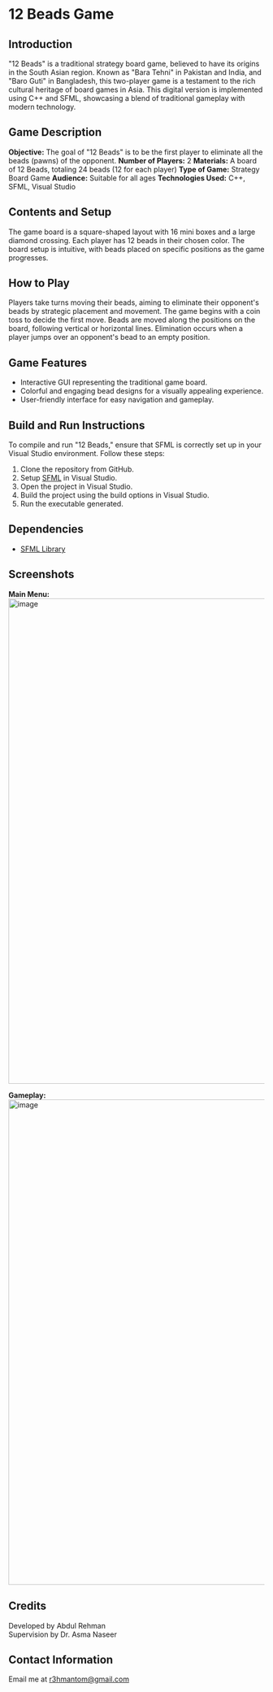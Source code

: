 # 12 Beads Game

## Introduction
"12 Beads" is a traditional strategy board game, believed to have its origins in the South Asian region. Known as "Bara Tehni" in Pakistan and India, and "Baro Guti" in Bangladesh, this two-player game is a testament to the rich cultural heritage of board games in Asia. This digital version is implemented using C++ and SFML, showcasing a blend of traditional gameplay with modern technology.

## Game Description
**Objective:** The goal of "12 Beads" is to be the first player to eliminate all the beads (pawns) of the opponent.
**Number of Players:** 2
**Materials:** A board of 12 Beads, totaling 24 beads (12 for each player)
**Type of Game:** Strategy Board Game
**Audience:** Suitable for all ages
**Technologies Used:** C++, SFML, Visual Studio

## Contents and Setup
The game board is a square-shaped layout with 16 mini boxes and a large diamond crossing. Each player has 12 beads in their chosen color. The board setup is intuitive, with beads placed on specific positions as the game progresses.

## How to Play
Players take turns moving their beads, aiming to eliminate their opponent's beads by strategic placement and movement. The game begins with a coin toss to decide the first move. Beads are moved along the positions on the board, following vertical or horizontal lines. Elimination occurs when a player jumps over an opponent's bead to an empty position.

## Game Features
- Interactive GUI representing the traditional game board.
- Colorful and engaging bead designs for a visually appealing experience.
- User-friendly interface for easy navigation and gameplay.

## Build and Run Instructions
To compile and run "12 Beads," ensure that SFML is correctly set up in your Visual Studio environment. Follow these steps:
1. Clone the repository from GitHub.
2. Setup [SFML](https://www.sfml-dev.org/tutorials/2.6/start-vc.php) in Visual Studio.
3. Open the project in Visual Studio.
4. Build the project using the build options in Visual Studio.
5. Run the executable generated.

## Dependencies
- [SFML Library](https://www.sfml-dev.org/tutorials/2.6/start-vc.php)

## Screenshots
**Main Menu:** <br>
<img width="955" alt="image" src="https://github.com/r3hmantom/PF_Final_Project/assets/96996019/a1b317ec-9133-450e-b696-55cb89a86825">



**Gameplay:** <br>
<img width="955" alt="image" src="https://github.com/r3hmantom/PF_Final_Project/assets/96996019/046f5709-1755-4a6e-8a1b-0420f34835a4">



## Credits
Developed by Abdul Rehman <br>
Supervision by Dr. Asma Naseer


## Contact Information
Email me at r3hmantom@gmail.com

